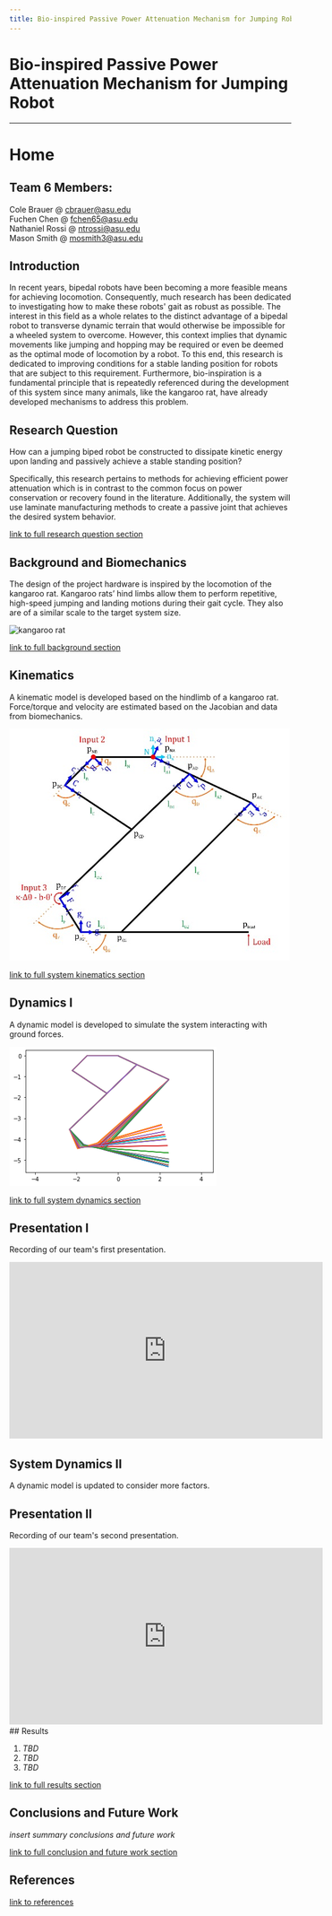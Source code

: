 ```yaml
---
title: Bio-inspired Passive Power Attenuation Mechanism for Jumping Robot
---
```

# Bio-inspired Passive Power Attenuation Mechanism for Jumping Robot

---

# Home

## Team 6 Members:

Cole Brauer @ cbrauer@asu.edu\
Fuchen Chen @ fchen65@asu.edu\
Nathaniel Rossi @ ntrossi@asu.edu\
Mason Smith @ mosmith3@asu.edu

## Introduction

In recent years, bipedal robots have been becoming a more feasible means for achieving locomotion. Consequently, much research has been dedicated to investigating how to make these robots' gait as robust as possible. The interest in this field as a whole relates to the distinct advantage of a bipedal robot to transverse dynamic terrain that would otherwise be impossible for a wheeled system to overcome. However, this context implies that dynamic movements like jumping and hopping may be required or even be deemed as the optimal mode of locomotion by a robot. To this end, this research is dedicated to improving conditions for a stable landing position for robots that are subject to this requirement. Furthermore, bio-inspiration is a fundamental principle that is repeatedly referenced during the development of this system since many animals, like the kangaroo rat, have already developed mechanisms to address this problem.

## Research Question

How can a jumping biped robot be constructed to dissipate kinetic energy upon landing and passively achieve a stable standing position? 

Specifically, this research pertains to methods for achieving efficient power attenuation which is in contrast to the common focus on power conservation or recovery found in the literature.  Additionally, the system will use laminate manufacturing methods to create a passive joint that achieves the desired system behavior.

[link to full research question section](/researchquestion)

## Background and Biomechanics

The design of the project hardware is inspired by the locomotion of the kangaroo rat. Kangaroo rats’ hind limbs allow them to perform repetitive, high-speed jumping and landing motions during their gait cycle. They also are of a similar scale to the target system size.

![kangaroo rat](https://www.futurity.org/wp/wp-content/uploads/2017/09/jerboa-jumping.gif)

[link to full background section](/background)

## Kinematics

A kinematic model is developed based on the hindlimb of a kangaroo rat. Force/torque and velocity are estimated based on the Jacobian and data from biomechanics.

![kinimatic diagram](/img/leg-diagram-v3.jpg)

[link to full system kinematics section](/kinematics)

## Dynamics I

A dynamic model is developed to simulate the system interacting with ground forces.

![dynamics diagram](/img/dynamicsi_motion.png)

[link to full system dynamics section](/dynamicsi)

## Presentation I

Recording of our team's first presentation.

<iframe width="560" height="315" src="https://www.youtube-nocookie.com/embed/hoA4KZbpxvk" frameborder="0" allow="accelerometer; autoplay; clipboard-write; encrypted-media; gyroscope; picture-in-picture" allowfullscreen></iframe>

## System Dynamics II

A dynamic model is updated to consider more factors.

## Presentation II

Recording of our team's second presentation.

<iframe width="560" height="315" src="https://www.youtube.com/embed/EKJCo6YdBzc" title="YouTube video player" frameborder="0" allow="accelerometer; autoplay; clipboard-write; encrypted-media; gyroscope; picture-in-picture" allowfullscreen></iframe>
## Results

1. _TBD_
2. _TBD_
3. _TBD_

[link to full results section](/results)

## Conclusions and Future Work

_insert summary conclusions and future work_

[link to full conclusion and future work section](/conclusion)


## References
[link to references](/references)
